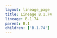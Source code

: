 ```yaml
---
layout: lineage_page
title: Lineage B.1.74
lineage: B.1.74
parent: B.1
children: ['B.1.74']
---
```

